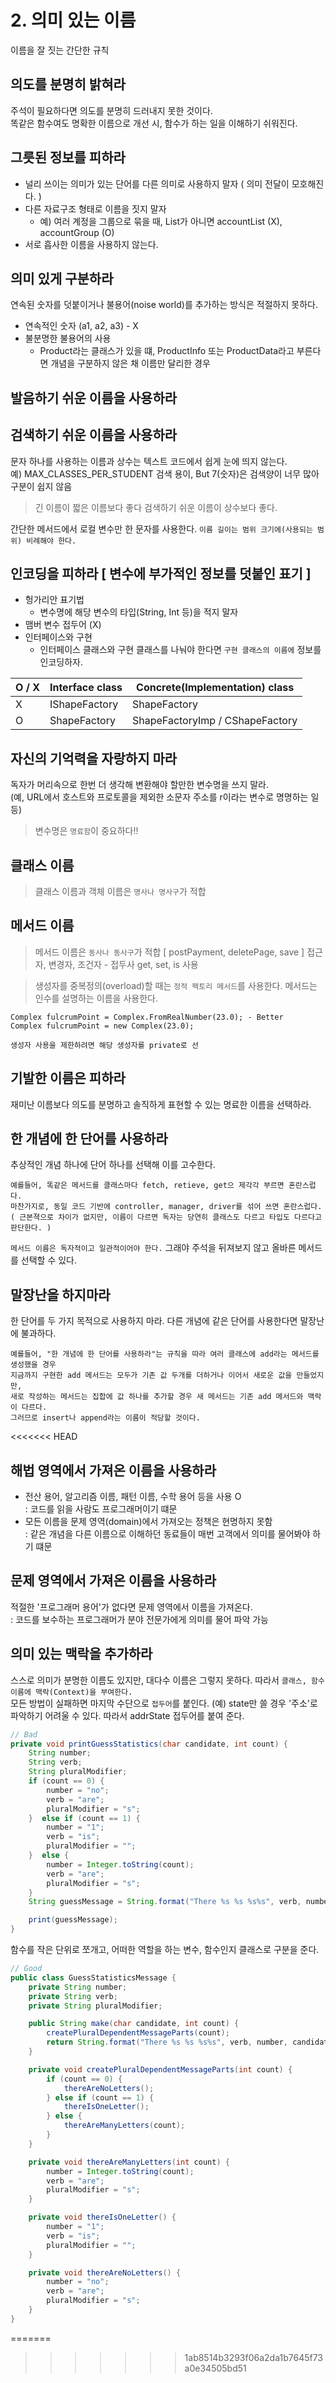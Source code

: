 # 2. 의미 있는 이름
이름을 잘 짓는 간단한 규칙
## 의도를 분명히 밝혀라  
주석이 필요하다면 의도를 분명히 드러내지 못한 것이다.  
똑같은 함수여도 명확한 이름으로 개선 시, 함수가 하는 일을 이해하기 쉬워진다.  

## 그릇된 정보를 피하라  
+ 널리 쓰이는 의미가 있는 단어를 다른 의미로 사용하지 말자 ( 의미 전달이 모호해진다. )  
+ 다른 자료구조 형태로 이름을 짓지 말자
    + 예) 여러 계정을 그룹으로 묶을 때, List가 아니면 accountList (X), accountGroup (O)
+ 서로 흡사한 이름을 사용하지 않는다.

## 의미 있게 구분하라  
연속된 숫자를 덧붙이거나 불용어(noise world)를 추가하는 방식은 적절하지 못하다.  
+ 연속적인 숫자 (a1, a2, a3) - X
+ 불분명한 불용어의 사용
    + Product라는 클래스가 있을 떄, ProductInfo 또는 ProductData라고 부른다면 개념을 구분하지 않은 채 이름만 달리한 경우

## 발음하기 쉬운 이름을 사용하라
## 검색하기 쉬운 이름을 사용하라
문자 하나를 사용하는 이름과 상수는 텍스트 코드에서 쉽게 눈에 띄지 않는다.  
예) MAX_CLASSES_PER_STUDENT 검색 용이,   But 7(숫자)은 검색양이 너무 많아 구분이 쉽지 않음
> 긴 이름이 짧은 이름보다 좋다
> 검색하기 쉬운 이름이 상수보다 좋다.

간단한 메서드에서 로컬 변수만 한 문자를 사용한다. `이름 길이는 범위 크기에(사용되는 범위) 비례해야 한다.`

## 인코딩을 피하라 [ 변수에 부가적인 정보를 덧붙인 표기 ]
+ 헝가리안 표기법
    + 변수명에 해당 변수의 타입(String, Int 등)을 적지 말자
+ 맴버 변수 접두어 (X)
+ 인터페이스와 구현
    + 인터페이스 클래스와 구현 클래스를 나눠야 한다면 `구현 클래스의 이름에` 정보를 인코딩하자.

|O / X  | Interface class | Concrete(Implementation) class |
| ----- | --------------- | ------------------------------ |
|   X   | IShapeFactory   | ShapeFactory                   |
|   O   | ShapeFactory    | ShapeFactoryImp / CShapeFactory|

## 자신의 기억력을 자랑하지 마라
독자가 머리속으로 한번 더 생각해 변환해야 할만한 변수명을 쓰지 말라.  
(예, URL에서 호스트와 프로토콜을 제외한 소문자 주소를 r이라는 변수로 명명하는 일 등)  
> 변수명은 `명료함`이 중요하다!!

## 클래스 이름
> 클래스 이름과 객체 이름은 `명사나 명사구`가 적합

## 메서드 이름
> 메서드 이름은 `동사나 동사구`가 적합 [ postPayment, deletePage, save ]
> 접근자, 변경자, 조건자 - 접두사 get, set, is 사용

> 생성자를 중복정의(overload)할 때는 `정적 팩토리 메서드`를 사용한다.
> 메서드는 인수를 설명하는 이름을 사용한다.
~~~
Complex fulcrumPoint = Complex.FromRealNumber(23.0); - Better
Complex fulcrumPoint = new Complex(23.0);

생성자 사용을 제한하려면 해당 생성자를 private로 선
~~~

## 기발한 이름은 피하라
재미난 이름보다 의도를 분명하고 솔직하게 표현할 수 있는 명료한 이름을 선택하라.

## 한 개념에 한 단어를 사용하라
추상적인 개념 하나에 단어 하나를 선택해 이를 고수한다.  
~~~
예를들어, 똑같은 메서드를 클래스마다 fetch, retieve, get으 제각각 부르면 혼란스럽다.
마찬가지로, 동일 코드 기반에 controller, manager, driver를 섞어 쓰면 혼란스럽다.  
( 근본젹으로 차이가 없지만, 이름이 다르면 독자는 당연히 클래스도 다르고 타입도 다르다고 판단한다. )
~~~
`메서드 이름은 독자적이고 일관적이어야 한다.` 그래야 주석을 뒤져보지 않고 올바른 메서드를 선택할 수 있다.

## 말장난을 하지마라
한 단어를 두 가지 목적으로 사용하지 마라. 다른 개념에 같은 단어를 사용한다면 말장난에 불과하다.  
~~~
예를들어, "한 개념에 한 단어를 사용하라"는 규칙을 따라 여러 클래스에 add라는 메서드를 생성했을 경우
지금까지 구현한 add 메서드는 모두가 기존 값 두개를 더하거나 이어서 새로운 값을 만들었지만, 
새로 작성하는 메서드는 집합에 값 하나를 추가할 경우 새 메서드는 기존 add 메서드와 맥락이 다르다.
그러므로 insert나 append라는 이름이 적당할 것이다.
~~~  
<<<<<<< HEAD

## 해법 영역에서 가져온 이름을 사용하라
+ 전산 용어, 알고리즘 이름, 패턴 이름, 수학 용어 등을 사용 O  
    : 코드를 읽을 사람도 프로그래머이기 떄문
+ 모든 이름을 문제 영역(domain)에서 가져오는 정책은 현명하지 못함  
    : 같은 개념을 다른 이름으로 이해하던 동료들이 매번 고객에서 의미를 물어봐야 하기 떄문

## 문제 영역에서 가져온 이름을 사용하라
적절한 '프로그래머 용어'가 없다면 문제 영역에서 이름을 가져온다.  
    : 코드를 보수하는 프로그래머가 분야 전문가에게 의미를 물어 파악 가능  

## 의미 있는 맥락을 추가하라
스스로 의미가 분명한 이름도 있지만, 대다수 이름은 그렇지 못하다. 따라서 `클래스, 함수 이름에 맥락(Context)을 부여한다.`  
모든 방법이 실패하면 마지막 수단으로 `접두어`를 붙인다. (예) state만 쓸 경우 '주소'로 파악하기 어려울 수 있다. 따라서 addrState 접두어를 붙여 준다.

````java
// Bad
private void printGuessStatistics(char candidate, int count) {
    String number;
    String verb;
    String pluralModifier;
    if (count == 0) {  
        number = "no";  
        verb = "are";  
        pluralModifier = "s";  
    }  else if (count == 1) {
        number = "1";  
        verb = "is";  
        pluralModifier = "";  
    }  else {
        number = Integer.toString(count);  
        verb = "are";  
        pluralModifier = "s";  
    }
    String guessMessage = String.format("There %s %s %s%s", verb, number, candidate, pluralModifier );

    print(guessMessage);
}
````
함수를 작은 단위로 쪼개고, 어떠한 역할을 하는 변수, 함수인지 클래스로 구분을 준다. 
````java
// Good
public class GuessStatisticsMessage {
    private String number;
    private String verb;
    private String pluralModifier;

    public String make(char candidate, int count) {
        createPluralDependentMessageParts(count);
        return String.format("There %s %s %s%s", verb, number, candidate, pluralModifier );
    }

    private void createPluralDependentMessageParts(int count) {
        if (count == 0) {
            thereAreNoLetters();
        } else if (count == 1) {
            thereIsOneLetter();
        } else {
            thereAreManyLetters(count);
        }
    }

    private void thereAreManyLetters(int count) {
        number = Integer.toString(count);
        verb = "are";
        pluralModifier = "s";
    }

    private void thereIsOneLetter() {
        number = "1";
        verb = "is";
        pluralModifier = "";
    }

    private void thereAreNoLetters() {
        number = "no";
        verb = "are";
        pluralModifier = "s";
    }
}
````        

=======
>>>>>>> 1ab8514b3293f06a2da1b7645f73a0e34505bd51
